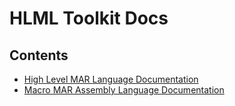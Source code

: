 # HLML Toolkit Docs

## Contents
- [High Level MAR Language Documentation](./hlml)
- [Macro MAR Assembly Language Documentation](./mmar)